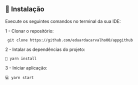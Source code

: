 
## 🔧 Instalação
Execute os seguintes comandos no terminal da sua IDE:

1 - Clonar o repositório:
```
 git clone https://github.com/eduardacarvalho00/appgithub
```
2 - Intalar as dependências do projeto:
```
🧰 yarn install
```
3 - Iniciar aplicação:
```
💻 yarn start
```
